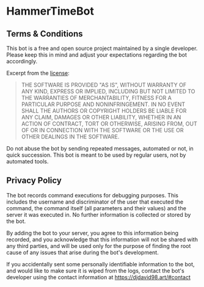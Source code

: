 # HammerTimeBot

## Terms & Conditions

This bot is a free and open source project maintained by a single developer. Please keep this in mind and adjust your
expectations regarding the bot accordingly.

Excerpt from the [license](./LICENSE):

> THE SOFTWARE IS PROVIDED "AS IS", WITHOUT WARRANTY OF ANY KIND, EXPRESS OR
> IMPLIED, INCLUDING BUT NOT LIMITED TO THE WARRANTIES OF MERCHANTABILITY,
> FITNESS FOR A PARTICULAR PURPOSE AND NONINFRINGEMENT. IN NO EVENT SHALL THE
> AUTHORS OR COPYRIGHT HOLDERS BE LIABLE FOR ANY CLAIM, DAMAGES OR OTHER
> LIABILITY, WHETHER IN AN ACTION OF CONTRACT, TORT OR OTHERWISE, ARISING FROM,
> OUT OF OR IN CONNECTION WITH THE SOFTWARE OR THE USE OR OTHER DEALINGS IN THE
> SOFTWARE.

Do not abuse the bot by sending repeated messages, automated or not, in quick succession. This bot is meant to be used
by regular users, not by automated tools.

## Privacy Policy

The bot records command executions for debugging purposes. This includes the username and discriminator of the user that
executed the command, the command itself (all parameters and their values) and the server it was executed in. No further
information is collected or stored by the bot.

By adding the bot to your server, you agree to this information being recorded, and you acknowledge that this
information will not be shared with any third parties, and will be used only for the purpose of finding the root cause
of any issues that arise during the bot's development.

If you accidentally sent some personally identifiable information to the bot, and would like to make sure it is wiped
from the logs, contact the bot's developer using the contact information at https://djdavid98.art/#contact
